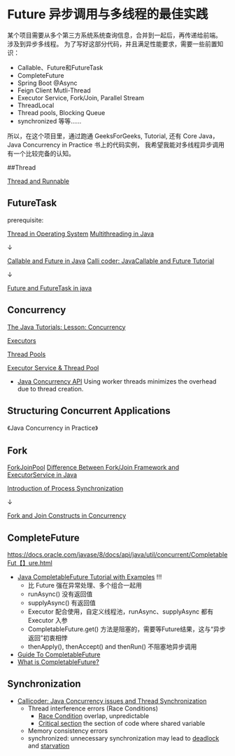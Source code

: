 # Future 异步调用与多线程的最佳实践

某个项目需要从多个第三方系统系统查询信息，合并到一起后，再传递给前端。
涉及到异步多线程。
为了写好这部分代码，并且满足性能要求，需要一些前置知识：
- Callable、Future和FutureTask
- CompleteFuture
- Spring Boot @Async
- Feign Client Mutli-Thread
- Executor Service, Fork/Join, Parallel Stream
- ThreadLocal
- Thread pools, Blocking Queue
- synchronized
等等……

所以，在这个项目里，通过跑通 GeeksForGeeks, Tutorial, 还有 Core Java，Java Concurrency in Practice 书上的代码实例，
我希望我能对多线程异步调用有一个比较完备的认知。

##Thread

[Thread and Runnable](https://www.callicoder.com/java-multithreading-thread-and-runnable-tutorial/)

## FutureTask


prerequisite:

[Thread in Operating System](https://www.geeksforgeeks.org/thread-in-operating-system/)
[Multithreading in Java](https://www.geeksforgeeks.org/multithreading-in-java/)

↓

[Callable and Future in Java](https://www.geeksforgeeks.org/callable-future-java/)
[Calli coder: JavaCallable and Future Tutorial](https://www.callicoder.com/java-callable-and-future-tutorial/)

↓

[Future and FutureTask in java](https://www.geeksforgeeks.org/future-and-futuretask-in-java/?ref=gcse)


## Concurrency

[The Java Tutorials: Lesson: Concurrency](https://docs.oracle.com/javase/tutorial/essential/concurrency/index.html)

[Executors](https://docs.oracle.com/javase/tutorial/essential/concurrency/executors.html)

[Thread Pools](https://docs.oracle.com/javase/tutorial/essential/concurrency/pools.html)

[Executor Service & Thread Pool](https://www.callicoder.com/java-executor-service-and-thread-pool-tutorial/)
- [Java Concurrency API](https://docs.oracle.com/javase/8/docs/api/java/util/concurrent/package-summary.html)
Using worker threads minimizes the overhead due to thread creation.

## Structuring Concurrent Applications

《Java Concurrency in Practice》

## Fork

[ForkJoinPool](https://www.geeksforgeeks.org/forkjoinpool-class-in-java-with-examples/)
[Difference Between Fork/Join Framework and ExecutorService in Java](https://www.geeksforgeeks.org/difference-between-fork-join-framework-and-executorservice-in-java/)

[Introduction of Process Synchronization](https://www.geeksforgeeks.org/introduction-of-process-synchronization/)

↓
 
[Fork and Join Constructs in Concurrency](https://www.geeksforgeeks.org/fork-and-join-constructs-in-concurrency/)


## CompleteFuture

https://docs.oracle.com/javase/8/docs/api/java/util/concurrent/CompletableFut【】ure.html

- [Java CompletableFuture Tutorial with Examples](https://www.callicoder.com/java-8-completablefuture-tutorial/) !!!
  - 比 Future 强在异常处理、多个组合一起用 
  - runAsync() 没有返回值
  - supplyAsync() 有返回值
  - Executor 配合使用，自定义线程池，runAsync、supplyAsync 都有 Executor 入参
  - CompletableFuture.get() 方法是阻塞的，需要等Future结果，这与“异步返回”初衷相悖
  - thenApply(), thenAccept() and thenRun() 不阻塞地异步调用
- [Guide To CompletableFuture](https://www.baeldung.com/java-completablefuture)
- [What is CompletableFuture?](https://www.javatpoint.com/completablefuture-in-java)

## Synchronization
- [Callicoder: Java Concurrency issues and Thread Synchronization](https://www.callicoder.com/java-concurrency-issues-and-thread-synchronization/)
  - Thread interference errors (Race Conditions)
    - [Race Condition](https://en.wikipedia.org/wiki/Race_condition) overlap, unpredictable
    - [Critical section](https://en.wikipedia.org/wiki/Critical_section)  the section of code where shared variable
  - Memory consistency errors
  - synchronized: unnecessary synchronization  may lead to  [deadlock](https://en.wikipedia.org/wiki/Deadlock) and [starvation](https://en.wikipedia.org/wiki/Starvation_(computer_science))